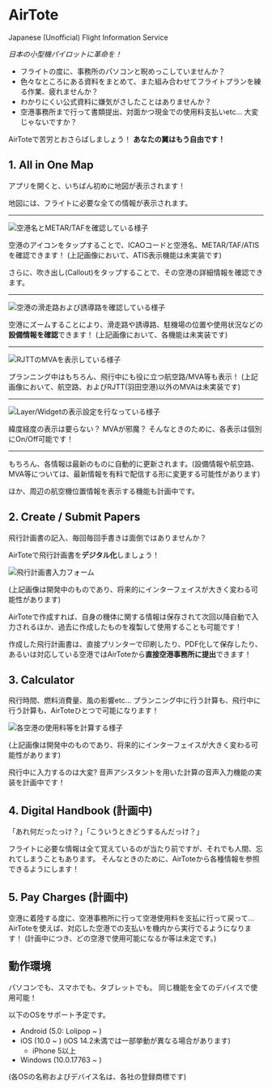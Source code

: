 # AirTote

Japanese (Unofficial) Flight Information Service

_日本の小型機パイロットに革命を！_

- フライトの度に、事務所のパソコンと睨めっこしていませんか？
- 色々なところにある資料をまとめて、また組み合わせてフライトプランを練る作業、疲れませんか？
- わかりにくい公式資料に嫌気がさしたことはありませんか？
- 空港事務所まで行って書類提出、対面かつ現金での使用料支払いetc... 大変じゃないですか？

AirToteで苦労とおさらばしましょう！ **あなたの翼はもう自由です！**

## 1. All in One Map

アプリを開くと、いちばん初めに地図が表示されます！

地図には、フライトに必要な全ての情報が表示されます。

---

![空港名とMETAR/TAFを確認している様子](./images/20220725_001.PNG)

空港のアイコンをタップすることで、ICAOコードと空港名、METAR/TAF/ATISを確認できます！
(上記画像において、ATIS表示機能は未実装です)

さらに、吹き出し(Callout)をタップすることで、その空港の詳細情報を確認できます。

---

![空港の滑走路および誘導路を確認している様子](./images/20220725_002.PNG)

空港にズームすることにより、滑走路や誘導路、駐機場の位置や使用状況などの**設備情報を確認**できます！
(上記画像において、各機能は未実装です)

---

![RJTTのMVAを表示している様子](./images/20220725_003.PNG)

プランニング中はもちろん、飛行中にも役に立つ航空路/MVA等も表示！
(上記画像において、航空路、およびRJTT(羽田空港)以外のMVAは未実装です)

---

![Layer/Widgetの表示設定を行なっている様子](./images/20220725_004.PNG)

緯度経度の表示は要らない？ MVAが邪魔？
そんなときのために、各表示は個別にOn/Off可能です！

---

もちろん、各情報は最新のものに自動的に更新されます。(設備情報や航空路、MVA等については、最新情報を有料で配信する形に変更する可能性があります)

ほか、周辺の航空機位置情報を表示する機能も計画中です。

## 2. Create / Submit Papers

飛行計画書の記入、毎回毎回手書きは面倒ではありませんか？

AirToteで飛行計画書を**デジタル化**しましょう！

![飛行計画書入力フォーム](./images/20220725_005.PNG)

(上記画像は開発中のものであり、将来的にインターフェイスが大きく変わる可能性があります)

AirToteで作成すれば、自身の機体に関する情報は保存されて次回以降自動で入力されるほか、過去に作成したものを複製して使用することも可能です！

作成した飛行計画書は、直接プリンターで印刷したり、PDF化して保存したり、あるいは対応している空港ではAirToteから**直接空港事務所に提出**できます！

## 3. Calculator

飛行時間、燃料消費量、風の影響etc... プランニング中に行う計算も、飛行中に行う計算も、AirToteひとつで可能になります！

![各空港の使用料等を計算する様子](./images/20220725_006.PNG)

(上記画像は開発中のものであり、将来的にインターフェイスが大きく変わる可能性があります)

飛行中に入力するのは大変? 音声アシスタントを用いた計算の音声入力機能の実装を計画中です！

## 4. Digital Handbook (計画中)

「あれ何だったっけ？」「こういうときどうするんだっけ？」

フライトに必要な情報は全て覚えているのが当たり前ですが、それでも人間、忘れてしまうこともあります。
そんなときのために、AirToteから各種情報を参照できるようにします！

## 5. Pay Charges (計画中)

空港に着陸する度に、空港事務所に行って空港使用料を支払に行って戻って…
AirToteを使えば、対応した空港での支払いを機内から実行でるようになります！ (計画中につき、どの空港で使用可能になるか等は未定です。)

## 動作環境

パソコンでも、スマホでも、タブレットでも。
同じ機能を全てのデバイスで使用可能！

以下のOSをサポート予定です。

- Android (5.0: Lolipop ~ )
- iOS (10.0 ~ ) (iOS 14.2未満では一部挙動が異なる場合があります)
  - iPhone 5以上
- Windows (10.0.17763 ~ )

(各OSの名称およびデバイス名は、各社の登録商標です)

